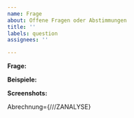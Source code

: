 ```yaml
---
name: Frage
about: Offene Fragen oder Abstimmungen
title: ''
labels: question
assignees: ''

---
```


**Frage:**


**Beispiele:**


**Screenshots:**


Abrechnung={///ZANALYSE}
